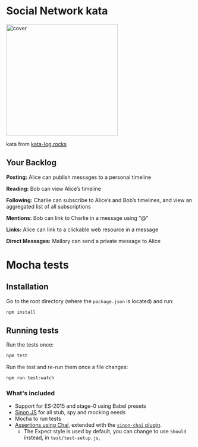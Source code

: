# Social Network kata

<img src="http://kata-log.rocks/images/social_network.jpg" width="300px" alt="cover"/>

kata from [kata-log.rocks](http://kata-log.rocks/social-network-kata)

## Your Backlog
**Posting:** Alice can publish messages to a personal timeline

**Reading:** Bob can view Alice’s timeline

**Following:** Charlie can subscribe to Alice’s and Bob’s timelines, and view an aggregated list of all subscriptions

**Mentions:** Bob can link to Charlie in a message using “@”

**Links:** Alice can link to a clickable web resource in a message

**Direct Messages:** Mallory can send a private message to Alice

# Mocha tests

## Installation

Go to the root directory (where the `package.json` is located) and run:

```bash
npm install
```

## Running tests

Run the tests once:

```bash
npm test
```

Run the test and re-run them once a file changes:

```bash
npm run test:watch
```

### What's included

* Support for ES-2015 and stage-0 using Babel presets
* [Sinon JS](http://sinonjs.org/) for all stub, spy and mocking needs
* Mocha to run tests
* [Assertions using Chai]((http://chaijs.com/api/bdd)), extended with the
  [`sinon-chai` plugin](https://github.com/domenic/sinon-chai).
  * The Expect style is used by default,
  you can change to use `Should` instead, in `test/test-setup.js`,
